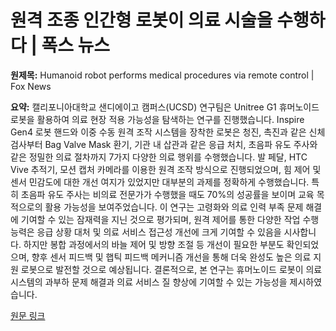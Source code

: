 # 원격 조종 인간형 로봇이 의료 시술을 수행하다 | 폭스 뉴스

**원제목:** Humanoid robot performs medical procedures via remote control | Fox News

**요약:** 캘리포니아대학교 샌디에이고 캠퍼스(UCSD) 연구팀은 Unitree G1 휴머노이드 로봇을 활용하여 의료 현장 적용 가능성을  탐색하는 연구를 진행했습니다.  Inspire Gen4 로봇 핸드와 이중 수동 원격 조작 시스템을 장착한 로봇은 청진, 촉진과 같은 신체 검사부터  Bag Valve Mask 환기, 기관 내 삽관과 같은 응급 처치, 초음파 유도 주사와 같은 정밀한 의료 절차까지 7가지 다양한 의료 행위를 수행했습니다.  발 페달, HTC Vive 추적기, 모션 캡처 카메라를 이용한 원격 조작 방식으로 진행되었으며, 힘 제어 및 센서 민감도에 대한 개선 여지가 있었지만 대부분의 과제를 정확하게 수행했습니다.  특히 초음파 유도 주사는 비의료 전문가가 수행했을 때도 70%의 성공률을 보이며 교육 목적으로의 활용 가능성을 보여주었습니다.  이 연구는 고령화와 의료 인력 부족 문제 해결에 기여할 수 있는 잠재력을 지닌 것으로 평가되며,  원격 제어를 통한 다양한 작업 수행 능력은 응급 상황 대처 및 의료 서비스 접근성 개선에 크게 기여할 수 있음을 시사합니다.  하지만 봉합 과정에서의 바늘 제어 및 방향 조절 등 개선이 필요한 부분도 확인되었으며, 향후  센서 피드백 및 햅틱 피드백 메커니즘 개선을 통해 더욱 완성도 높은 의료 지원 로봇으로 발전할 것으로 예상됩니다.  결론적으로, 본 연구는 휴머노이드 로봇이 의료 시스템의 과부하 문제 해결과 의료 서비스 질 향상에 기여할 수 있는 가능성을 제시하였습니다.

[원문 링크](https://www.foxnews.com/tech/humanoid-robot-performs-medical-procedures-via-remote-control)
